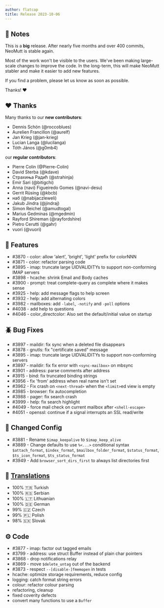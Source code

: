 ```yaml
---
author: flatcap
title: Release 2023-10-06
---
```


## :book: Notes

This is a **big** release.
After nearly five months and over 400 commits, NeoMutt is stable again.

Most of the work won't be visible to the users.
We've been making large-scale changes to improve the code.
In the long-term, this will make NeoMutt stabler and make it easier to add new features.

If you find a problem, please let us know as soon as possible.

Thanks! :heart:

## :heart: Thanks

Many thanks to our **new contributors**:

- Dennis Schön (@roccoblues)
- Aurelien Francillon (@aurelf)
- Jan Krieg (@jan-krieg)
- Lucian Langa (@lucilanga)
- Tóth János (@g0mb4)

our **regular contributors**:

- Pierre Colin (@Pierre-Colin)
- David Sterba (@kdave)
- Страхиња Радић (@strahinja)
- Emir Sari (@bitigchi)
- Anna (navi) Figueiredo Gomes (@navi-desu)
- Gerrit Rüsing (@kbcb)
- наб (@nabijaczleweli)
- Jakub Jindra (@jindraj)
- Simon Reichel (@amudtogal)
- Marius Gedminas (@mgedmin)
- Rayford Shireman (@rayfordshire)
- Pietro Cerutti (@gahr)
- vuori (@vuori)

## :gift: Features

- #3870 - color: allow 'alert', 'bright', 'light' prefix for colorNNN
- #3871 - color: refactor parsing code
- #3895 - imap: truncate large UIDVALIDITYs to support non-conforming IMAP servers
- #3898 - hcache: shrink Email and Body caches
- #3900 - prompt: treat complete-query as complete where it makes sense
- #3925 - help: add message flags to help screen
- #3932 - help: add alternating colors
- #3982 - mailboxes: add `-label`, `-notify` and `-poll` options
- #4038 - add help to questions
- #4046 - color_directcolor: Also set the default/initial value on startup

## :beetle: Bug Fixes

- #3897 - maildir: fix sync when a deleted file disappears
- #3878 - gnutls: fix "certificate saved" message
- #3895 - imap: truncate large UIDVALIDITYs to support non-conforming servers
- #3897 - maildir: fix fix error with `<sync-mailbox>` on mbsync
- #3901 - address: parse comments after address
- #3915 - bind: fix truncated binding strings
- #3956 - fix 'from' address when real name isn't set
- #3962 - Fix crash on `<next-thread>` when the `<limit>`ed view is empty
- #3985 - browser: fix autocompletion
- #3988 - pager: fix search crash
- #3999 - help: fix search highlight
- #4049 - force mail check on current mailbox after `<shell-escape>`
- #4051 - openssl: continue if a signal interrupts an SSL read/write

## :wrench: Changed Config

- #3881 - Rename `$imap_keepalive` to `$imap_keep_alive`
- #3889 - Change defaults to use `%<...>` conditional syntax
  `$attach_format`, `$index_format`, `$mailbox_folder_format`,
  `$status_format`, `$ts_icon_format`, `$ts_status_format`
- #3949 - Add `browser_sort_dirs_first` to always list directories first

## :black_flag: [Translations](https://neomutt.org/translate)

- 100% :tr: Turkish
- 100% :serbia: Serbian
- 100% :lithuania: Lithuanian
- 100% :de: German
- 99% :czech_republic: Czech
- 99% :poland: Polish
- 98% :slovakia: Slovak

## :gear: Code

- #3877 - imap: factor out tagged emails
- #3799 - address: use struct Buffer instead of plain char pointers
- #3868 - drop notifications relay
- #3869 - move `$delete_untag` out of the backend
- #3873 - respect `--[disable-]fmemopen` in tests
- hcache: optimize storage requirements, reduce config
- logging: catch format string errors
- colour:  refactor colour parsing
- refactoring, cleanup
- fixed coverity defects
- convert many functions to use a `Buffer`

